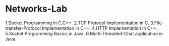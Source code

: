 # Networks-Lab

1.Socket Programming in C,C++.
2.TCP Protocol Implementation in C.
3.File-transfer-Protocol Implementation in C++.
4.HTTP Implementation in C++.
5.Socket Programming Basics in Java.
6.Multi-Threaded-Chat application in Java.

